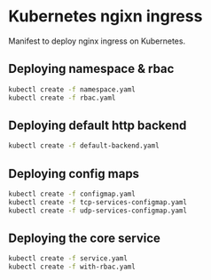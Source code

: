 # Kubernetes ngixn ingress
Manifest to deploy nginx ingress on Kubernetes.  

## Deploying namespace & rbac
```bash
kubectl create -f namespace.yaml
kubectl create -f rbac.yaml
```

## Deploying default http backend
```bash
kubectl create -f default-backend.yaml
```

## Deploying config maps 
```bash
kubectl create -f configmap.yaml
kubectl create -f tcp-services-configmap.yaml
kubectl create -f udp-services-configmap.yaml
```

## Deploying the core service 
```bash
kubectl create -f service.yaml
kubectl create -f with-rbac.yaml
```
